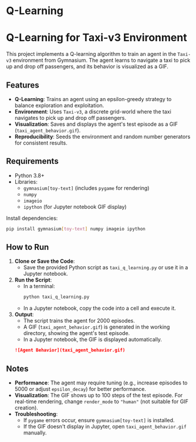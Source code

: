 # Q-Learning
# Q-Learning for Taxi-v3 Environment

This project implements a Q-learning algorithm to train an agent in the `Taxi-v3` environment from Gymnasium. The agent learns to navigate a taxi to pick up and drop off passengers, and its behavior is visualized as a GIF.

## Features
- **Q-Learning**: Trains an agent using an epsilon-greedy strategy to balance exploration and exploitation.
- **Environment**: Uses `Taxi-v3`, a discrete grid-world where the taxi navigates to pick up and drop off passengers.
- **Visualization**: Saves and displays the agent's test episode as a GIF (`taxi_agent_behavior.gif`).
- **Reproducibility**: Seeds the environment and random number generators for consistent results.

## Requirements
- Python 3.8+
- Libraries:
  - `gymnasium[toy-text]` (includes `pygame` for rendering)
  - `numpy`
  - `imageio`
  - `ipython` (for Jupyter notebook GIF display)

Install dependencies:
```bash
pip install gymnasium[toy-text] numpy imageio ipython
```

## How to Run
1. **Clone or Save the Code**:
   - Save the provided Python script as `taxi_q_learning.py` or use it in a Jupyter notebook.
2. **Run the Script**:
   - In a terminal:
     ```bash
     python taxi_q_learning.py
     ```
   - In a Jupyter notebook, copy the code into a cell and execute it.
3. **Output**:
   - The script trains the agent for 2000 episodes.
   - A GIF (`taxi_agent_behavior.gif`) is generated in the working directory, showing the agent's test episode.
   - In a Jupyter notebook, the GIF is displayed automatically.
   ```markdown
   ![Agent Behavior](taxi_agent_behavior.gif)
## Notes
- **Performance**: The agent may require tuning (e.g., increase episodes to 5000 or adjust `epsilon_decay`) for better performance.
- **Visualization**: The GIF shows up to 100 steps of the test episode. For real-time rendering, change `render_mode` to `"human"` (not suitable for GIF creation).
- **Troubleshooting**:
  - If `pygame` errors occur, ensure `gymnasium[toy-text]` is installed.
  - If the GIF doesn't display in Jupyter, open `taxi_agent_behavior.gif` manually.
